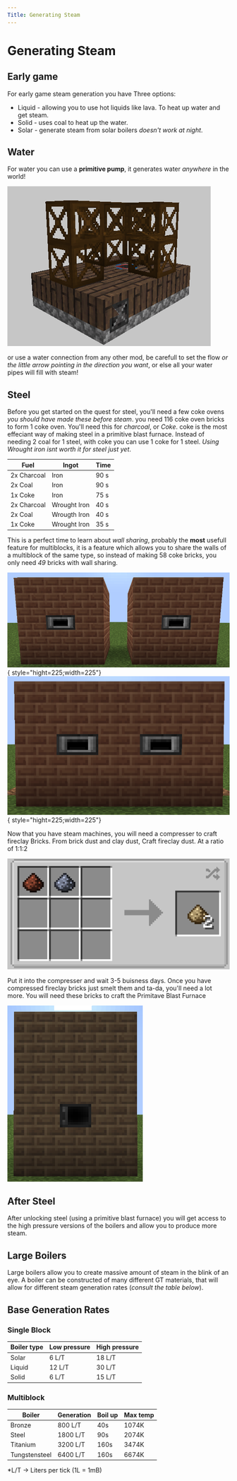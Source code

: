 ```yaml
---
Title: Generating Steam
---
```


# Generating Steam

## Early game

For early game steam generation you have Three options:

 * Liquid - allowing you to use hot liquids like lava. To heat up water and get steam.
 * Solid - uses coal to heat up the water.
 * Solar - generate steam from solar boilers _doesn't work at night_.


## Water
For water you can use a **primitive pump**, it generates water _anywhere_ in the world!

![Primitive water pump](./assets/p_water_pump.png)

or use a water connection from any other mod, be carefull to set the flow _or the little arrow pointing in the direction you want_, or else all your water pipes will fill with steam!

## Steel
Before you get started on the quest for steel, you'll need a few coke ovens _you should have made these before steam_. you need 116 coke oven bricks to form 1 coke oven. You'll need this for _charcoal_, or _Coke_. coke is the most effeciant way of making steel in a primitive blast furnace. Instead of needing 2 coal for 1 steel, with coke you can use 1 coke for 1 steel. _Using Wrought iron isnt worth it for steel just yet_.


|    Fuel     |    Ingot     | Time |
|-------------|--------------|------|
| 2x Charcoal |     Iron     | 90 s |
| 2x Coal     |     Iron     | 90 s |
| 1x Coke     |     Iron     | 75 s |
| 2x Charcoal | Wrought Iron | 40 s |
| 2x Coal     | Wrougth Iron | 40 s |
| 1x Coke     | Wrought Iron | 35 s |


This is a perfect time to learn about _wall sharing_, probably the **most** usefull feature for multiblocks, it is a feature which allows you to share the walls of a multiblock of the same type, so instead of making 58 coke bricks, you only need _49_ bricks with wall sharing.

![Not wallsharing](./assets/non_wall_shareing.png){ style="hight=225;width=225"}    ![Walsharing](./assets/wall_sharing.png){ style="hight=225;width=225"}

Now that you have steam machines, you will need a compresser to craft fireclay Bricks. From brick dust and clay dust, Craft fireclay dust. At a ratio of 1:1:2 

![Fireclay Dust](./assets/fireclay_dust.png)

Put it into the compresser and wait 3-5 buisness days. Once you have compressed fireclay bricks just smelt them and ta-da, you'll need a lot more. You will need these bricks to craft the Primitave Blast Furnace

![Primitive Blast furnace](./assets/Primitive_blast_furnace.png)



## After Steel

After unlocking steel (using a primitive blast furnace) you will get access to the high pressure versions of the boilers and allow you to produce more steam.

## Large Boilers 

Large boilers allow you to create massive amount of steam in the blink of an eye. A boiler can be constructed of many different GT materials, that will allow for different steam generation rates (_consult the table below_).

## Base Generation Rates 

### Single Block

| Boiler type | Low pressure | High pressure |
| ----------- | ------------ | ------------- |
| Solar       | 6 L/T        | 18 L/T        |
| Liquid      | 12 L/T       | 30 L/T        |
| Solid       | 6 L/T        | 15 L/T        |

### Multiblock 

| Boiler        | Generation | Boil up | Max temp |
| ------------- | ---------- | ------- | -------- |
| Bronze        | 800 L/T    | 40s     | 1074K    |
| Steel         | 1800 L/T   | 90s     | 2074K    |
| Titanium      | 3200 L/T   | 160s    | 3474K    |
| Tungstensteel | 6400 L/T   | 160s    | 6674K    |

*L/T -> Liters per tick (1L = 1mB)